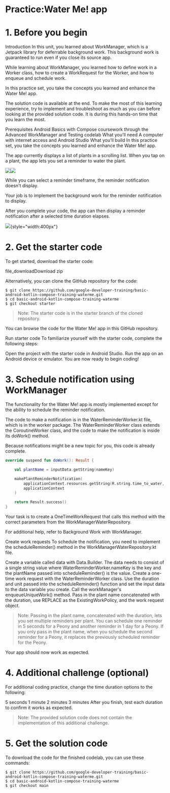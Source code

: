 # Practice:Water Me! app


# 1. Before you begin
Introduction
In this unit, you learned about WorkManager, which is a Jetpack library for deferrable background work. This background work is guaranteed to run even if you close its source app.

While learning about WorkManager, you learned how to define work in a Worker class, how to create a WorkRequest for the Worker, and how to enqueue and schedule work.

In this practice set, you take the concepts you learned and enhance the Water Me! app.

The solution code is available at the end. To make the most of this learning experience, try to implement and troubleshoot as much as you can before looking at the provided solution code. It is during this hands-on time that you learn the most.

Prerequisites
Android Basics with Compose coursework through the Advanced WorkManager and Testing codelab
What you'll need
A computer with internet access and Android Studio
What you'll build
In this practice set, you take the concepts you learned and enhance the Water Me! app.

The app currently displays a list of plants in a scrolling list. When you tap on a plant, the app lets you set a reminder to water the plant.

<div style="display:flex">
    <div>
        <img src="https://developer.android.com/static/codelabs/basic-android-kotlin-compose-practice-water-me-app/img/fb69d6519999f217_856.png"/>
    </div>
    <div>
        <img src="https://developer.android.com/static/codelabs/basic-android-kotlin-compose-practice-water-me-app/img/d6b68d1e9f1026c5_856.png"/>
    </div>
</div>

While you can select a reminder timeframe, the reminder notification doesn't display.

Your job is to implement the background work for the reminder notification to display.

After you complete your code, the app can then display a reminder notification after a selected time duration elapses.



![](https://developer.android.com/static/codelabs/basic-android-kotlin-compose-practice-water-me-app/img/a8f9bceed83af5a9_856.png){style="width:400px"}


# 2. Get the starter code
To get started, download the starter code:

file_downloadDownload zip

Alternatively, you can clone the GitHub repository for the code:

```
$ git clone https://github.com/google-developer-training/basic-android-kotlin-compose-training-waterme.git
$ cd basic-android-kotlin-compose-training-waterme
$ git checkout starter
```

> Note: The starter code is in the starter branch of the cloned repository.

You can browse the code for the Water Me! app in this GitHub repository.

Run starter code
To familiarize yourself with the starter code, complete the following steps:

Open the project with the starter code in Android Studio.
Run the app on an Android device or emulator.
You are now ready to begin coding!

# 3. Schedule notification using WorkManager
The functionality for the Water Me! app is mostly implemented except for the ability to schedule the reminder notification.

The code to make a notification is in the WaterReminderWorker.kt file, which is in the worker package. The WaterReminderWorker class extends the CoroutineWorker class, and the code to make the notification is inside its doWork() method.

Because notifications might be a new topic for you, this code is already complete.

```kt
override suspend fun doWork(): Result {

    val plantName = inputData.getString(nameKey)

    makePlantReminderNotification(
        applicationContext.resources.getString(R.string.time_to_water, plantName),
        applicationContext
    )

    return Result.success()
}
```

Your task is to create a OneTimeWorkRequest that calls this method with the correct parameters from the WorkManagerWaterRepository.

For additional help, refer to Background Work with WorkManager.

Create work requests
To schedule the notification, you need to implement the scheduleReminder() method in the WorkManagerWaterRepository.kt file.

Create a variable called data with Data.Builder. The data needs to consist of a single string value where WaterReminderWorker.nameKey is the key and the plantName passed into scheduleReminder() is the value.
Create a one-time work request with the WaterReminderWorker class. Use the duration and unit passed into the scheduleReminder() function and set the input data to the data variable you create.
Call the workManager's enqueueUniqueWork() method. Pass in the plant name concatenated with the duration, use REPLACE as the ExistingWorkPolicy, and the work request object.

> Note: Passing in the plant name, concatenated with the duration, lets you set multiple reminders per plant. You can schedule one reminder in 5 seconds for a Peony and another reminder in 1 day for a Peony. If you only pass in the plant name, when you schedule the second reminder for a Peony, it replaces the previously scheduled reminder for the Peony.

Your app should now work as expected.

# 4. Additional challenge (optional)
For additional coding practice, change the time duration options to the following:

5 seconds
1 minute
2 minutes
3 minutes
After you finish, test each duration to confirm it works as expected.

> Note: The provided solution code does not contain the implementation of this additional challenge.


# 5. Get the solution code
To download the code for the finished codelab, you can use these commands:

```
$ git clone https://github.com/google-developer-training/basic-android-kotlin-compose-training-waterme.git
$ cd basic-android-kotlin-compose-training-waterme
$ git checkout main
```